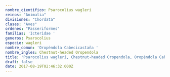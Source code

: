 ```yaml
---
nombre_cientifico: Psarocolius wagleri
reinos: "Animalia"
divisiones: "Chordata"
clases: "Aves"
ordenes: "Passeriformes"
familias: 'Icteridae '
generos: Psarocolius
especie: wagleri
nombre_comun: 'Oropéndola Cabecicastaña '
nombre_ingles: Chestnut-headed Oropendola
title: 'Psarocolius wagleri, Chestnut-headed Oropendola, Oropéndola Cabecicastaña '
draft: false
date: 2017-08-19T02:46:32.000Z
---
```


